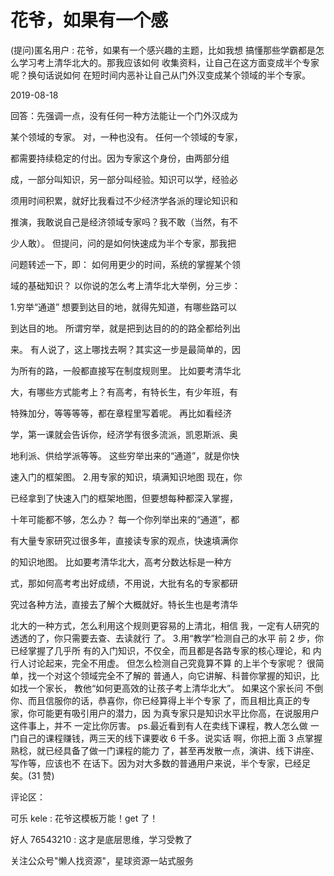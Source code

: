 # 花爷，如果有一个感

(提问)匿名用户 : 花爷，如果有一个感兴趣的主题，比如我想 搞懂那些学霸都是怎么学习考上清华北大的。那我应该如何 收集资料，让自己在这方面变成半个专家呢？换句话说如何 在短时间内恶补让自己从门外汉变成某个领域的半个专家。

2019-08-18

回答：先强调一点，没有任何一种方法能让一个门外汉成为

某个领域的专家。 对，一种也没有。 任何一个领域的专家，

都需要持续稳定的付出。因为专家这个身份，由两部分组

成，一部分叫知识，另一部分叫经验。知识可以学，经验必

须用时间积累，就好比我看过不少经济学各派的理论知识和

推演，我敢说自己是经济领域专家吗？我不敢（当然，有不

少人敢）。 但提问，问的是如何快速成为半个专家，那我把

问题转述一下，即： 如何用更少的时间，系统的掌握某个领

域的基础知识？ 以你说的怎么考上清华北大举例，分三步：

1.穷举“通道” 想要到达目的地，就得先知道，有哪些路可以

到达目的地。 所谓穷举，就是把到达目的的的路全都给列出

来。 有人说了，这上哪找去啊？其实这一步是最简单的，因

为所有的路，一般都直接写在制度规则里。 比如要考清华北

大，有哪些方式能考上？有高考，有特长生，有少年班，有

特殊加分，等等等等，都在章程里写着呢。 再比如看经济

学，第一课就会告诉你，经济学有很多流派，凯恩斯派、奥

地利派、供给学派等等。 这些穷举出来的“通道”，就是你快

速入门的框架图。 2.用专家的知识，填满知识地图 现在，你

已经拿到了快速入门的框架地图，但要想每种都深入掌握，

十年可能都不够，怎么办？ 每一个你列举出来的“通道”，都

有大量专家研究过很多年，直接读专家的观点，快速填满你

的知识地图。 比如要考清华北大，高考分数达标是一种方

式，那如何高考考出好成绩，不用说，大批有名的专家都研

究过各种方法，直接去了解个大概就好。特长生也是考清华

北大的一种方式，怎么利用这个规则更容易的上清北，相信 我，一定有人研究的透透的了，你只需要去查、去读就行 了。 3.用“教学”检测自己的水平 前 2 步，你已经掌握了几乎所 有的入门知识，不仅全，而且都是各路专家的核心理论，和 内行人讨论起来，完全不用虚。 但怎么检测自己究竟算不算 的上半个专家呢？ 很简单，找一个对这个领域完全不了解的 普通人，向它讲解、科普你掌握的知识，比如找一个家长， 教他“如何更高效的让孩子考上清华北大”。 如果这个家长问 不倒你、而且信服你的话，恭喜你，你已经算得上半个专家 了，而且相比真正的专家，你可能更有吸引用户的潜力，因 为真专家只是知识水平比你高，在说服用户这件事上，并不 一定比你厉害。 ps.最近看到有人在卖线下课程，教人怎么做 一门自己的课程赚钱，两三天的线下课要收 6 千多。说实话 啊，你把上面 3 点掌握熟稔，就已经具备了做一门课程的能力 了，甚至再发散一点，演讲、线下讲座、写作等，应该也不 在话下。因为对大多数的普通用户来说，半个专家，已经足 矣。(31 赞)

评论区：

可乐 kele : 花爷这模板万能！get 了！

好人 76543210 : 这才是底层思维，学习受教了

关注公众号"懒人找资源"，星球资源一站式服务